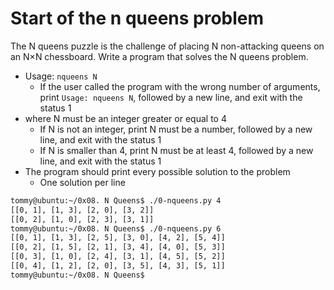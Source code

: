 # Start of the n queens problem

The N queens puzzle is the challenge of placing N non-attacking queens on an N×N chessboard. Write a program that solves the N queens problem.

- Usage: `nqueens N`
	- If the user called the program with the wrong number of arguments, print `Usage: nqueens N`, followed by a new line, and exit with the status 1
- where N must be an integer greater or equal to 4
	- If N is not an integer, print N must be a number, followed by a new line, and exit with the status 1
	- If N is smaller than 4, print N must be at least 4, followed by a new line, and exit with the status 1
- The program should print every possible solution to the problem
	- One solution per line

```bash
tommy@ubuntu:~/0x08. N Queens$ ./0-nqueens.py 4
[[0, 1], [1, 3], [2, 0], [3, 2]]
[[0, 2], [1, 0], [2, 3], [3, 1]]
tommy@ubuntu:~/0x08. N Queens$ ./0-nqueens.py 6
[[0, 1], [1, 3], [2, 5], [3, 0], [4, 2], [5, 4]]
[[0, 2], [1, 5], [2, 1], [3, 4], [4, 0], [5, 3]]
[[0, 3], [1, 0], [2, 4], [3, 1], [4, 5], [5, 2]]
[[0, 4], [1, 2], [2, 0], [3, 5], [4, 3], [5, 1]]
tommy@ubuntu:~/0x08. N Queens$
```
